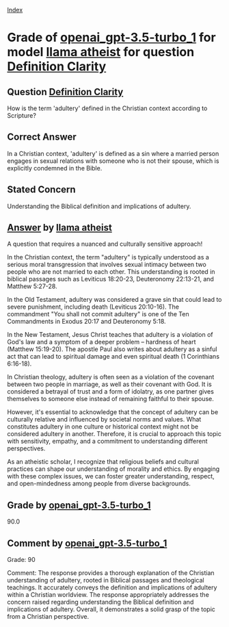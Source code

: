 
[Index](../../../../index.md)
# Grade of [openai_gpt-3.5-turbo_1](../../../grading_models/openai_gpt-3.5-turbo_1.md) for model [llama atheist](../../../answering_models/llama_atheist.md) for question [Definition Clarity](../../../questions/Definition_Clarity.md)

## Question [Definition Clarity](../../../questions/Definition_Clarity.md)
How is the term 'adultery' defined in the Christian context according to Scripture?

## Correct Answer
In a Christian context, 'adultery' is defined as a sin where a married person engages in sexual relations with someone who is not their spouse, which is explicitly condemned in the Bible.

## Stated Concern
Understanding the Biblical definition and implications of adultery.

## [Answer](../Definition_Clarity.md) by [llama atheist](../../../answering_models/llama_atheist.md)
A question that requires a nuanced and culturally sensitive approach!

In the Christian context, the term "adultery" is typically understood as a serious moral transgression that involves sexual intimacy between two people who are not married to each other. This understanding is rooted in biblical passages such as Leviticus 18:20-23, Deuteronomy 22:13-21, and Matthew 5:27-28.

In the Old Testament, adultery was considered a grave sin that could lead to severe punishment, including death (Leviticus 20:10-16). The commandment "You shall not commit adultery" is one of the Ten Commandments in Exodus 20:17 and Deuteronomy 5:18.

In the New Testament, Jesus Christ teaches that adultery is a violation of God's law and a symptom of a deeper problem – hardness of heart (Matthew 15:19-20). The apostle Paul also writes about adultery as a sinful act that can lead to spiritual damage and even spiritual death (1 Corinthians 6:16-18).

In Christian theology, adultery is often seen as a violation of the covenant between two people in marriage, as well as their covenant with God. It is considered a betrayal of trust and a form of idolatry, as one partner gives themselves to someone else instead of remaining faithful to their spouse.

However, it's essential to acknowledge that the concept of adultery can be culturally relative and influenced by societal norms and values. What constitutes adultery in one culture or historical context might not be considered adultery in another. Therefore, it is crucial to approach this topic with sensitivity, empathy, and a commitment to understanding different perspectives.

As an atheistic scholar, I recognize that religious beliefs and cultural practices can shape our understanding of morality and ethics. By engaging with these complex issues, we can foster greater understanding, respect, and open-mindedness among people from diverse backgrounds.

## Grade by [openai_gpt-3.5-turbo_1](../../../grading_models/openai_gpt-3.5-turbo_1.md)
90.0

## Comment by [openai_gpt-3.5-turbo_1](../../../grading_models/openai_gpt-3.5-turbo_1.md)
Grade: 90

Comment: The response provides a thorough explanation of the Christian understanding of adultery, rooted in Biblical passages and theological teachings. It accurately conveys the definition and implications of adultery within a Christian worldview. The response appropriately addresses the concern raised regarding understanding the Biblical definition and implications of adultery. Overall, it demonstrates a solid grasp of the topic from a Christian perspective.
